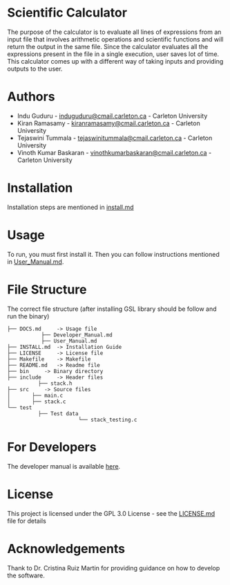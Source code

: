 # Scientific Calculator

The purpose of the calculator is to evaluate all lines of expressions from an input file that involves arithmetic operations and scientific functions and will return the output in the same file. Since the calculator evaluates all the expressions present in the file in a single execution, user saves lot of time. This calculator comes up with a different way of taking inputs and providing outputs to the user.


# Authors

- Indu Guduru - induguduru@cmail.carleton.ca - Carleton University
- Kiran Ramasamy - kiranramasamy@cmail.carleton.ca - Carleton University
- Tejaswini Tummala - tejaswinitummala@cmail.carleton.ca - Carleton University
- Vinoth Kumar Baskaran - vinothkumarbaskaran@cmail.carleton.ca - Carleton University

# Installation

Installation steps are mentioned in [install.md](https://github.com/tejaswinitummala/Group_G_ScientificCalculator/blob/dev/install.md)

# Usage

To run, you must first install it. Then you can follow instructions mentioned in
[User_Manual.md](https://github.com/tejaswinitummala/Group_G_ScientificCalculator/blob/dev/user_manual.md).

# File Structure

The correct file structure (after installing GSL library should be follow and run the binary)

```
├── DOCS.md 	-> Usage file
           ├── Developer_Manual.md
           ├── User_Manual.md
├── INSTALL.md 	-> Installation Guide
├── LICENSE 	-> License file
├── Makefile 	-> Makefile
├── README.md 	-> Readme file
├── bin 	-> Binary directory
├── include 	-> Header files
          ├── stack.h
├── src 	-> Source files 
│       ├── main.c
│       ├── stack.c
└── test
          ├── Test data
                       └── stack_testing.c
```

# For Developers

The developer manual is available [here](https://github.com/tejaswinitummala/Group_G_ScientificCalculator/blob/dev/developer_manual.md).

# License

This project is licensed under the GPL 3.0 License - see the [LICENSE.md](https://github.com/tejaswinitummala/Group_G_ScientificCalculator/blob/dev/LICENSE) file for details

# Acknowledgements

Thank to Dr. Cristina Ruiz Martin for providing guidance on how to develop the software.
